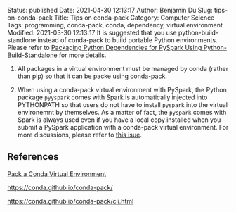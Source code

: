 Status: published
Date: 2021-04-30 12:13:17
Author: Benjamin Du
Slug: tips-on-conda-pack
Title: Tips on conda-pack
Category: Computer Science
Tags: programming, conda-pack, conda, dependency, virtual environment
Modified: 2021-03-30 12:13:17
It is suggested that you use python-build-standlone instead of conda-pack to build portable Python environments.
Please refer to
[Packaging Python Dependencies for PySpark Using Python-Build-Standalone](http://www.legendu.net/en/blog/packaging-Python-Dependencies-for-PySpark-Using-python-build-standalone/)
for more details.

1. All packages in a virtual environment must be managed by conda (rather than pip)
    so that it can be packe using conda-pack.

2. When using a conda-pack virtual environment with PySpark,
    the Python package `pyyspark` comes with Spark is automatically injected into PYTHONPATH
    so that users do not have to install `pyspark` into the virtual environemnt by themselves.
    As a matter of fact,
    the `pyspark` comes with Spark is always used
    even if you have a local copy installed 
    when you submit a PySpark application with a conda-pack virtual environment.
    For more discussions,
    please refer to [this isue](https://github.com/conda/conda-pack/issues/102).

## References

[Pack a Conda Virtual Environment](http://www.legendu.net/misc/blog/conda-tips/#pack-a-conda-virtual-environment)

https://conda.github.io/conda-pack/

https://conda.github.io/conda-pack/cli.html

